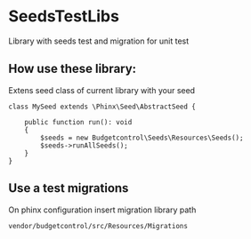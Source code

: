 # SeedsTestLibs
Library with seeds test and migration for unit test

## How use these library:
Extens seed class of current library with your seed
```
class MySeed extends \Phinx\Seed\AbstractSeed {

    public function run(): void
    {
        $seeds = new Budgetcontrol\Seeds\Resources\Seeds();
        $seeds->runAllSeeds();
    }
}
```

## Use a test migrations
On phinx configuration insert migration library path
```
vendor/budgetcontrol/src/Resources/Migrations
```